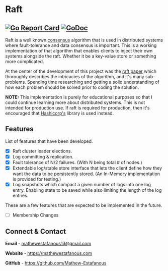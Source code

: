 # Raft
[![Go Report Card](https://goreportcard.com/badge/github.com/Mathew-Estafanous/raft)](https://goreportcard.com/report/github.com/Mathew-Estafanous/raft)
[![GoDoc](https://godoc.org/github.com/Mathew-Estafanous/raft?status.svg)](https://pkg.go.dev/github.com/Mathew-Estafanous/raft)
---
Raft is a well known [consensus](https://en.wikipedia.org/wiki/Consensus_(computer_science)) algorithm 
that is used in distributed systems where fault-tolerance and data consensus is important. This is a working 
implementation of that algorithm that enables clients to inject their own systems alongside the raft. Whether 
it be a key-value store or something more complicated.

At the center of the development of this project was the [raft paper](https://web.stanford.edu/~ouster/cgi-bin/papers/raft-atc14)
which thoroughly describes the intricacies of the algorithm, and it's many sub-problems. Spending time researching
and getting a solid understanding of how each problem should be solved prior to coding the solution.

**NOTE:** This implementation is purely for educational purposes so that I could continue learning more about 
distributed systems. This is not intended for production use. If raft is required for production, then it's 
encouraged that [Hashicorp's](https://github.com/hashicorp/raft) library is used instead.

## Features
List of features that have been developed.
- [X] Raft cluster leader elections.
- [X] Log committing & replication.
- [X] Fault tolerance of N/2 failures. (With N being total # of nodes.)
- [X] Extendable log/stable store interface that lets the client define how they want the
data to be persistently stored. (An In-Memory implementation is provided for testing.)
- [X] Log snapshots which compact a given number of logs into one log entry. Enabling state to
be saved while also limiting the length of the log entries.

These are a few features that are expected to be implemented in the future.
- [ ] Membership Changes


## Connect & Contact
**Email** - mathewestafanous13@gmail.com

**Website** - https://mathewestafanous.com

**GitHub** - https://github.com/Mathew-Estafanous